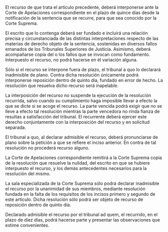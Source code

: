 El recurso de que trata el artículo precedente, deberá interponerse ante la Corte de Apelaciones correspondiente en el plazo de quince días desde la notificación de la sentencia que se recurre, para que sea conocido por la Corte Suprema.

El escrito que lo contenga deberá ser fundado e incluirá una relación precisa y circunstanciada de las distintas interpretaciones respecto de las materias de derecho objeto de la sentencia, sostenidas en diversos fallos emanados de los Tribunales Superiores de Justicia. Asimismo, deberá acompañarse copia del o los fallos que se invocan como fundamento. Interpuesto el recurso, no podrá hacerse en él variación alguna.

Sólo si el recurso se interpone fuera de plazo, el tribunal a quo lo declarará inadmisible de plano. Contra dicha resolución únicamente podrá interponerse reposición dentro de quinto día, fundado en error de hecho. La resolución que resuelva dicho recurso será inapelable.

La interposición del recurso no suspende la ejecución de la resolución recurrida, salvo cuando su cumplimiento haga imposible llevar a efecto la que se dicte si se acoge el recurso. La parte vencida podrá exigir que no se lleve a efecto tal resolución mientras la parte vencedora no rinda fianza de resultas a satisfacción del tribunal. El recurrente deberá ejercer este derecho conjuntamente con la interposición del recurso y en solicitud separada.

El tribunal a quo, al declarar admisible el recurso, deberá pronunciarse de plano sobre la petición a que se refiere el inciso anterior. En contra de tal resolución no procederá recurso alguno.

La Corte de Apelaciones correspondiente remitirá a la Corte Suprema copia de la resolución que resuelve la nulidad, del escrito en que se hubiere interpuesto el recurso, y los demás antecedentes necesarios para la resolución del mismo.

La sala especializada de la Corte Suprema sólo podrá declarar inadmisible el recurso por la unanimidad de sus miembros, mediante resolución fundada en la falta de los requisitos de los incisos primero y segundo de este artículo. Dicha resolución sólo podrá ser objeto de recurso de reposición dentro de quinto día.

Declarado admisible el recurso por el tribunal ad quem, el recurrido, en el plazo de diez días, podrá hacerse parte y presentar las observaciones que estime convenientes.